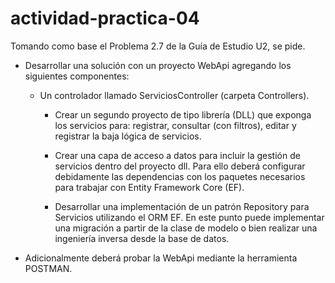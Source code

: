 # actividad-practica-04

Tomando como base el Problema 2.7 de la Guía de Estudio U2, se pide.

- Desarrollar una solución con un proyecto WebApi agregando los siguientes componentes:

  	- Un controlador llamado ServiciosController (carpeta Controllers).

        - Crear un segundo proyecto de tipo librería (DLL) que exponga los servicios para: registrar, consultar (con filtros), editar y registrar la baja lógica de servicios.

        - Crear una capa de acceso a datos para incluir la gestión de servicios dentro del proyecto dll. Para ello deberá configurar debidamente las dependencias con los paquetes necesarios para trabajar con Entity Framework Core (EF).

        - Desarrollar una implementación de un patrón Repository para Servicios utilizando el ORM EF. En este punto puede implementar una migración a partir de la clase de modelo o bien realizar una ingeniería inversa desde la base de datos.

- Adicionalmente deberá probar la WebApi mediante la herramienta POSTMAN.
